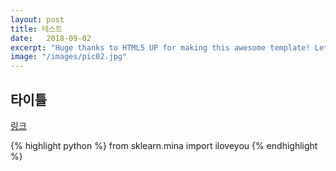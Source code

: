 ```yaml
---
layout: post
title: 테스트
date:   2018-09-02
excerpt: "Huge thanks to HTML5 UP for making this awesome template! Let's see what it can do"
image: "/images/pic02.jpg"
---
```


## 타이틀

[링크](https://lovit.github.io)

{% highlight python %}
from sklearn.mina import iloveyou
{% endhighlight %}